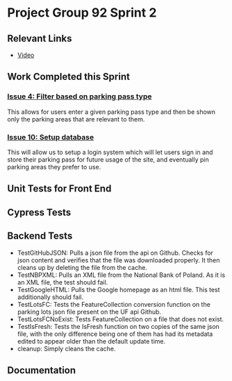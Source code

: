 # Project Group 92 Sprint 2

## Relevant Links

- [Video](link)

## Work Completed this Sprint

### [Issue 4: Filter based on parking pass type](https://github.com/burschc/CEN3031-Project-Group92/issues/4)
This allows for users enter a given parking pass type and then be shown only the parking areas that are relevant to them.
### [Issue 10: Setup database](https://github.com/burschc/CEN3031-Project-Group92/pull/13)
This will allow us to setup a login system which will let users sign in and store their parking pass for future usage of the site, and eventually pin parking areas they prefer to use.

## Unit Tests for Front End

## Cypress Tests

## Backend Tests
- TestGitHubJSON: Pulls a json file from the api on Github. Checks for json content and verifies that the file was downloaded properly. It then cleans up by deleting the file from the cache.
- TestNBPXML: Pulls an XML file from the National Bank of Poland. As it is an XML file, the test should fail.
- TestGoogleHTML: Pulls the Google homepage as an html file. This test additionally should fail.
- TestLotsFC: Tests the FeatureCollection conversion function on the parking lots json file present on the UF api Github.
- TestLotsFCNoExist: Tests FeatureCollection on a file that does not exist. 
- TestIsFresh: Tests the IsFresh function on two copies of the same json file, with the only difference being one of them has had its metadata edited to appear older than the default update time.
- cleanup: Simply cleans the cache.

## Documentation

